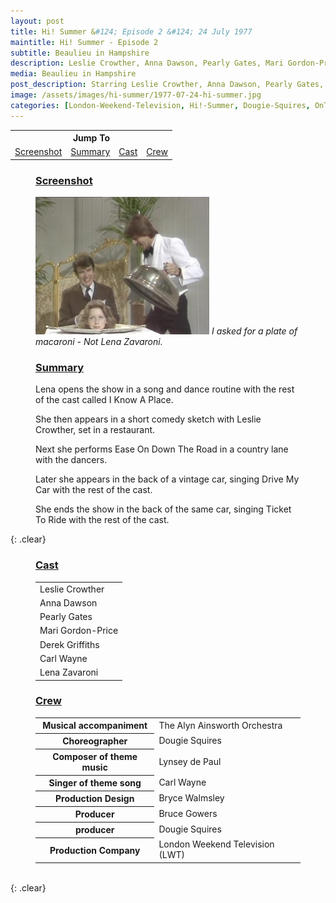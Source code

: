 ```yaml
---
layout: post
title: Hi! Summer &#124; Episode 2 &#124; 24 July 1977
maintitle: Hi! Summer - Episode 2
subtitle: Beaulieu in Hampshire
description: Leslie Crowther, Anna Dawson, Pearly Gates, Mari Gordon-Price, Derek Griffiths, Derek Griffiths, Lena Zavaroni.
media: Beaulieu in Hampshire
post_description: Starring Leslie Crowther, Anna Dawson, Pearly Gates, Mari Gordon-Price, Derek Griffiths, Derek Griffiths, Lena Zavaroni.
image: /assets/images/hi-summer/1977-07-24-hi-summer.jpg
categories: [London-Weekend-Television, Hi!-Summer, Dougie-Squires, OnThisDay24July]
---
```


<table style="text-align:center;">
<tr><th colspan="4">Jump To</th></tr>
<tr>
<td><a href="#screenshot">Screenshot</a></td>
<td><a href="#summary">Summary</a></td>
<td><a href="#cast">Cast</a></td>
<td><a href="#crew">Crew</a></td>
</tr>
</table>

<figure class="fig1">
<h3 id="screenshot"><a href="#screenshot">Screenshot</a></h3>
<img src="/assets/images/hi-summer/1977-07-24-hi-summer.jpg" class="full-width" />
<cite>I asked for a plate of macaroni - Not Lena Zavaroni.</cite>
</figure>

<figure class="fig2">
<h3 id="summary"><a href="#summary">Summary</a></h3>
<p>Lena opens the show in a song and dance routine with the rest of the cast called I Know A Place.</p>
<p>She then appears in a short comedy sketch with Leslie Crowther, set in a restaurant.</p>
<p>Next she performs Ease On Down The Road in a country lane with the dancers.</p>
<p>Later she appears in the back of a vintage car, singing Drive My Car with the rest of the cast.</p>
<p>She ends the show in the back of the same car, singing Ticket To Ride with the rest of the cast.</p>
</figure>

{: .clear}

<figure class="fig3">
<h3 id="cast"><a href="#cast">Cast</a></h3>
<table>
<tr><td>Leslie Crowther</td></tr>
<tr><td>Anna Dawson</td></tr>
<tr><td>Pearly Gates</td></tr>
<tr><td>Mari Gordon-Price</td></tr>
<tr><td>Derek Griffiths</td></tr>
<tr><td>Carl Wayne</td></tr>
<tr><td>Lena Zavaroni</td></tr>
</table>
</figure>

<figure class="fig3">
<h3 id="crew"><a href="#crew">Crew</a></h3>
<table>
<tr><th>Musical accompaniment</th><td>The Alyn Ainsworth Orchestra</td></tr>
<tr><th>Choreographer</th><td>Dougie Squires</td></tr>
<tr><th>Composer of theme music</th><td>Lynsey de Paul</td></tr>
<tr><th>Singer of theme song</th><td>Carl Wayne</td></tr>
<tr><th>Production Design</th><td>Bryce Walmsley</td></tr>
<tr><th>Producer</th><td>Bruce Gowers</td></tr>
<tr><th>producer</th><td>Dougie Squires</td></tr>
<tr><th>Production Company</th><td>London Weekend Television (LWT)</td></tr>
</table>
</figure>

<br />{: .clear}
